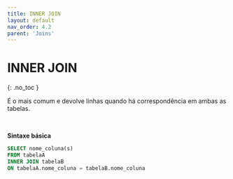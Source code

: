 ```yaml
---
title: INNER JOIN 
layout: default
nav_order: 4.2
parent: 'Joins'
---
```




# INNER JOIN
{: .no_toc }

É o mais comum e devolve linhas quando há correspondência em ambas as tabelas.

<br>

**Sintaxe básica**

```sql
SELECT nome_coluna(s)
FROM tabelaA
INNER JOIN tabelaB
ON tabelaA.nome_coluna = tabelaB.nome_coluna
```

<br>